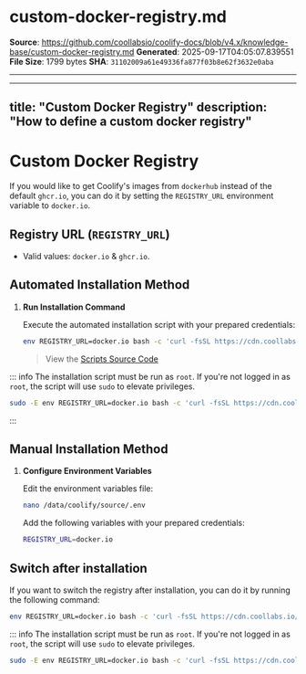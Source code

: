 # custom-docker-registry.md

**Source**: https://github.com/coollabsio/coolify-docs/blob/v4.x/knowledge-base/custom-docker-registry.md
**Generated**: 2025-09-17T04:05:07.839551
**File Size**: 1799 bytes
**SHA**: `31102009a61e49336fa877f03b8e62f3632e0aba`

---

---
title: "Custom Docker Registry"
description: "How to define a custom docker registry"
---

# Custom Docker Registry

If you would like to get Coolify's images from `dockerhub` instead of the default `ghcr.io`, you can do it by setting the `REGISTRY_URL` environment variable to `docker.io`.

## Registry URL (`REGISTRY_URL`)
- Valid values: `docker.io` & `ghcr.io`.

## Automated Installation Method

1. **Run Installation Command**

   Execute the automated installation script with your prepared credentials:

   ```bash
   env REGISTRY_URL=docker.io bash -c 'curl -fsSL https://cdn.coollabs.io/coolify/install.sh | bash'
   ```
    > View the [Scripts Source Code](https://github.com/coollabsio/coolify/blob/main/scripts/install.sh)

::: info
  The installation script must be run as `root`. If you're not logged in as `root`, the script will use `sudo` to elevate privileges.
  ```bash
  sudo -E env REGISTRY_URL=docker.io bash -c 'curl -fsSL https://cdn.coollabs.io/coolify/install.sh | bash'
  ```
:::


## Manual Installation Method


1. **Configure Environment Variables**

   Edit the environment variables file:

   ```bash
   nano /data/coolify/source/.env
   ```

   Add the following variables with your prepared credentials:
   ```bash
   REGISTRY_URL=docker.io
   ```

## Switch after installation

If you want to switch the registry after installation, you can do it by running the following command:

```bash
env REGISTRY_URL=docker.io bash -c 'curl -fsSL https://cdn.coollabs.io/coolify/install.sh | bash'
```

::: info
  The installation script must be run as `root`. If you're not logged in as `root`, the script will use `sudo` to elevate privileges.
  ```bash
  sudo -E env REGISTRY_URL=docker.io bash -c 'curl -fsSL https://cdn.coollabs.io/coolify/install.sh | bash'
  ```
